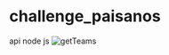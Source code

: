 # challenge_paisanos
api node js
![getTeams](https://user-images.githubusercontent.com/83096491/131674445-4286372d-04ad-4846-950f-cb149d79964d.png)

